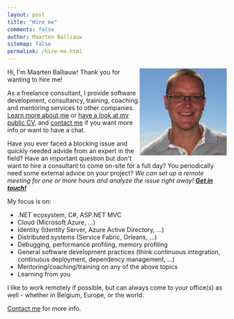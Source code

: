 ```yaml
---
layout: post
title: "Hire me"
comments: false
author: Maarten Balliauw
sitemap: false
permalink: /hire-me.html
---
```


<a href="/images/maarten-400x400_1.jpg"><img width="200" height="200" title="maarten-400x400" align="right" style="border: 0px currentColor; border-image: none; padding-top: 0px; padding-right: 0px; padding-left: 0px; float: right; display: inline; background-image: none;" alt="maarten-400x400" src="/images/maarten-400x400_thumb_1.jpg" border="0"></a>

Hi, I'm Maarten Balliauw! Thank you for wanting to hire me!

As a freelance consultant, I provide software development, consultancy, training, coaching and mentoring services to other companies. [Learn more about me](/about-me.html) or [have a look at my public CV](http://stackoverflow.com/cv/maartenballiauw), and [contact me](/contact-me.html) if you want more info or want to have a chat.

<p class="notice--success">
  Have you ever faced a blocking issue and quickly needed advide from an expert in the field? Have an important question but don't want to hire a consultant to come on-site for a full day? You periodically need some external advice on your project? <em>We can set up a remote meeting for one or more hours and analyze the issue right away! <b><a href="/contact-me.html">Get in touch!</a></b></em>
</p>

My focus is on:

* .NET ecosystem, C#, ASP.NET MVC
* Cloud (Microsoft Azure, ...)
* Identity (Identity Server, Azure Active Directory, ...)
* Distributed systems (Service Fabric, Orleans, ...)
* Debugging, performance profiling, memory profiling
* General software development practices (think continuous integration, continuous deployment, dependency management, ...)
* Mentoring/coaching/training on any of the above topics
* Learning from you

I like to work remotely if possible, but can always come to your office(s) as well - whether in Belgium, Europe, or the world.

[Contact me](/contact-me.html) for more info.